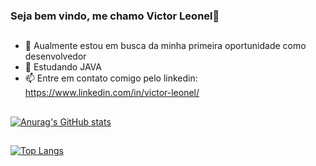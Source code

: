 ### Seja bem vindo, me chamo Victor Leonel👋

##
- 🔭 Aualmente estou em busca da minha primeira oportunidade como desenvolvedor
- 🌱 Estudando JAVA
- 📫 Entre em contato comigo pelo linkedin: https://www.linkedin.com/in/victor-leonel/

##
[![Anurag's GitHub stats](https://github-readme-stats.vercel.app/api?username=v-leonel&show_icons=true&theme=radical)](https://github.com/v-leonel/github-readme-stats)
##

[![Top Langs](https://github-readme-stats.vercel.app/api/top-langs/?username=v-leonel&layout=compact&theme=radical&show_icons=true&langs_count=10)](https://github.com/v-leonel/github-readme-stats)
##
